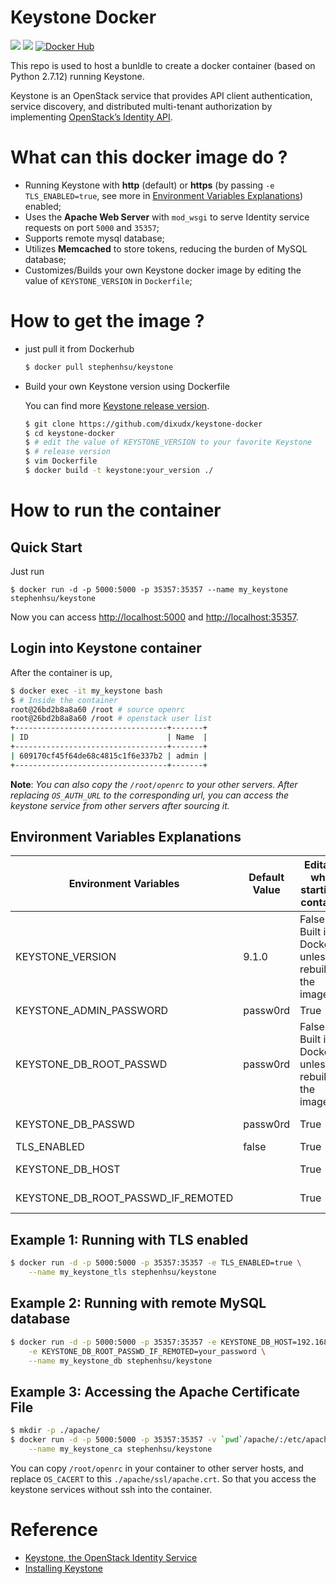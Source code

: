 # Keystone Docker

[![](https://images.microbadger.com/badges/version/stephenhsu/keystone.svg)](https://hub.docker.com/r/stephenhsu/keystone/ "Get your own version badge on microbadger.com")
[![](https://images.microbadger.com/badges/image/stephenhsu/keystone.svg)](https://hub.docker.com/r/stephenhsu/keystone/)
[![Docker Hub](http://img.shields.io/docker/pulls/stephenhsu/keystone.svg)](https://hub.docker.com/r/stephenhsu/keystone/)

This repo is used to host a bunldle to create a docker container (based on
Python 2.7.12) running Keystone.

Keystone is an OpenStack service that provides API client authentication,
service discovery, and distributed multi-tenant authorization by implementing
[OpenStack’s Identity API](http://specs.openstack.org/openstack/keystone-specs/).


# What can this docker image do ?

* Running Keystone with **http** (default) or
    **https** (by passing `-e TLS_ENABLED=true`,
    see more in [Environment Variables Explanations](https://github.com/dixudx/keystone-docker#environment-variables-explanations)) enabled;
* Uses the **Apache Web Server** with `mod_wsgi` to serve Identity service
    requests on port `5000` and `35357`;
* Supports remote mysql database;
* Utilizes **Memcached** to store tokens, reducing the burden of MySQL database;
* Customizes/Builds your own Keystone docker image by editing the value
    of `KEYSTONE_VERSION` in `Dockerfile`;


# How to get the image ?

* just pull it from Dockerhub

    ```sh
    $ docker pull stephenhsu/keystone
    ```

* Build your own Keystone version using Dockerfile

    You can find more [Keystone release version](https://github.com/openstack/keystone/releases#).

    ```sh
    $ git clone https://github.com/dixudx/keystone-docker
    $ cd keystone-docker
    $ # edit the value of KEYSTONE_VERSION to your favorite Keystone
    $ # release version
    $ vim Dockerfile
    $ docker build -t keystone:your_version ./
    ```


# How to run the container

## Quick Start

Just run

```
$ docker run -d -p 5000:5000 -p 35357:35357 --name my_keystone stephenhsu/keystone
```

Now you can access <http://localhost:5000> and  <http://localhost:35357>.

## Login into Keystone container

After the container is up,

```sh
$ docker exec -it my_keystone bash
$ # Inside the container
root@26bd2b8a8a60 /root # source openrc
root@26bd2b8a8a60 /root # openstack user list
+----------------------------------+-------+
| ID                               | Name  |
+----------------------------------+-------+
| 609170cf45f64de68c4815c1f6e337b2 | admin |
+----------------------------------+-------+
```

**Note**: *You can also copy the `/root/openrc` to your other servers. After replacing
`OS_AUTH_URL` to the corresponding url, you can access the keystone service
from other servers after sourcing it.*

## Environment Variables Explanations

| Environment Variables              | Default Value | Editable when starting a container                      | Description                                                                                      |
|------------------------------------|---------------|---------------------------------------------------------|--------------------------------------------------------------------------------------------------|
| KEYSTONE_VERSION                   | 9.1.0         | False. Built in Dockerfile unless rebuilding the image. | The release version of Keystone.You can find more at https://github.com/openstack/keystone/tags. |
| KEYSTONE_ADMIN_PASSWORD            | passw0rd      | True                                                    | The Keystone admin user password;                                                                |
| KEYSTONE_DB_ROOT_PASSWD            | passw0rd      | False. Built in Dockerfile unless rebuilding the image. | Keystone MySQL (default localhost) database root user password;                                  |
| KEYSTONE_DB_PASSWD                 | passw0rd      | True                                                    | Keystone MySQL (default localhost) database keystone user password;                              |
| TLS_ENABLED                        | false         | True                                                    | Whether to enable tls/https;                                                                     |
| KEYSTONE_DB_HOST                   |               | True                                                    | MySQL remote database host; Combined with KEYSTONE_DB_ROOT_PASSWD_IF_REMOTED                     |
| KEYSTONE_DB_ROOT_PASSWD_IF_REMOTED |               | True                                                    | MySQL remote database root user password; Combined with KEYSTONE_DB_HOST                         |

## Example 1: Running with TLS enabled

```sh
$ docker run -d -p 5000:5000 -p 35357:35357 -e TLS_ENABLED=true \
    --name my_keystone_tls stephenhsu/keystone
```

## Example 2: Running with remote MySQL database

```sh
$ docker run -d -p 5000:5000 -p 35357:35357 -e KEYSTONE_DB_HOST=192.168.100.202 \
    -e KEYSTONE_DB_ROOT_PASSWD_IF_REMOTED=your_password \
    --name my_keystone_db stephenhsu/keystone
```

## Example 3: Accessing the Apache Certificate File

```sh
$ mkdir -p ./apache/
$ docker run -d -p 5000:5000 -p 35357:35357 -v `pwd`/apache/:/etc/apache2 \
    --name my_keystone_ca stephenhsu/keystone
```

You can copy `/root/openrc` in your container to other server hosts,
and replace `OS_CACERT` to this `./apache/ssl/apache.crt`. So that you access
the keystone services without ssh into the container.


# Reference

* [Keystone, the OpenStack Identity Service](http://docs.openstack.org/developer/keystone/)
* [Installing Keystone](http://docs.openstack.org/developer/keystone/installing.html)

